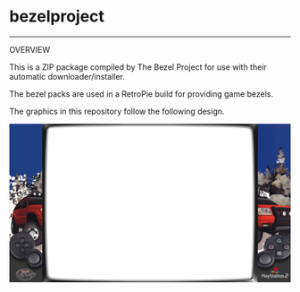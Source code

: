 # bezelproject

-------
OVERVIEW

This is a ZIP package compiled by The Bezel Project for use with their automatic downloader/installer.

The bezel packs are used in a RetroPie build for providing game bezels.

The graphics in this repository follow the following design.

![Sample bezel](https://github.com/thebezelproject/bezelproject-PS2/blob/master/retroarch/overlay/GameBezels/PS2/4x4%20Evo%20(USA).png?raw=true)
